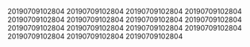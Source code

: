 20190709102804
20190709102804
20190709102804
20190709102804
20190709102804
20190709102804
20190709102804
20190709102804
20190709102804
20190709102804
20190709102804
20190709102804
20190709102804
20190709102804
20190709102804
